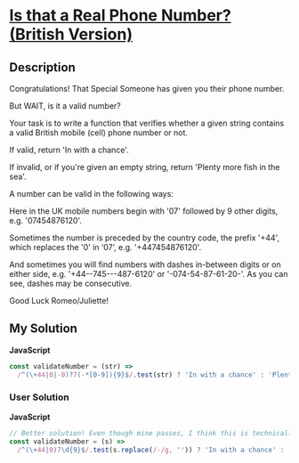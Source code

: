 # [Is that a Real Phone Number? (British Version)](https://www.codewars.com/kata/581a52d305fe7756720002eb)

## Description

Congratulations! That Special Someone has given you their phone number.

But WAIT, is it a valid number?

Your task is to write a function that verifies whether a given string contains a valid British mobile (cell) phone number or not.

If valid, return 'In with a chance'.

If invalid, or if you're given an empty string, return 'Plenty more fish in the sea'.

A number can be valid in the following ways:

Here in the UK mobile numbers begin with '07' followed by 9 other digits, e.g. '07454876120'.

Sometimes the number is preceded by the country code, the prefix '+44', which replaces the '0' in ‘07’, e.g. '+447454876120'.

And sometimes you will find numbers with dashes in-between digits or on either side, e.g. '+44--745---487-6120' or '-074-54-87-61-20-'. As you can see, dashes may be consecutive.

Good Luck Romeo/Juliette!

## My Solution

**JavaScript**

```js
const validateNumber = (str) =>
  /^(\+44|0|-0)?7(-*[0-9]){9}$/.test(str) ? 'In with a chance' : 'Plenty more fish in the sea';
```

### User Solution

**JavaScript**

```js
// Better solution! Even though mine passes, I think this is technically more correct and flexible.
const validateNumber = (s) =>
  /^(\+44|0)7\d{9}$/.test(s.replace(/-/g, '')) ? 'In with a chance' : 'Plenty more fish in the sea';
```
